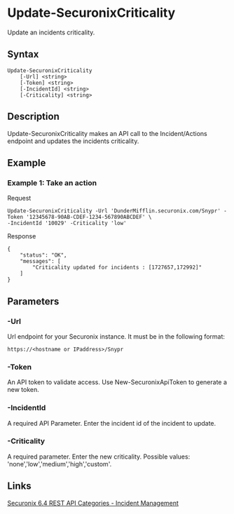 # Update-SecuronixCriticality
Update an incidents criticality.

## Syntax
```
Update-SecuronixCriticality
    [-Url] <string>
    [-Token] <string>
    [-IncidentId] <string>
    [-Criticality] <string>
```

## Description
Update-SecuronixCriticality makes an API call to the Incident/Actions endpoint and updates the incidents criticality.

## Example

### Example 1: Take an action

Request
```
Update-SecuronixCriticality -Url 'DunderMifflin.securonix.com/Snypr' -Token '12345678-90AB-CDEF-1234-567890ABCDEF' \
-IncidentId '10029' -Criticality 'low'
```

Response
```
{
    "status": "OK",
    "messages": [
        "Criticality updated for incidents : [1727657,172992]"
    ]
}
```

## Parameters

### -Url
Url endpoint for your Securonix instance.
It must be in the following format:
```
https://<hostname or IPaddress>/Snypr
```
### -Token
An API token to validate access. Use New-SecuronixApiToken to generate a new token.

### -IncidentId
A required API Parameter. Enter the incident id of the incident to update.

### -Criticality
A required parameter. Enter the new criticality. Possible values: 'none','low','medium','high','custom'.

## Links
[Securonix 6.4 REST API Categories - Incident Management](https://documentation.securonix.com/onlinedoc/Content/6.4%20Cloud/Content/SNYPR%206.4/6.4%20Guides/Web%20Services/6.4_REST%20API%20Categories.htm#IncidentManagement)
